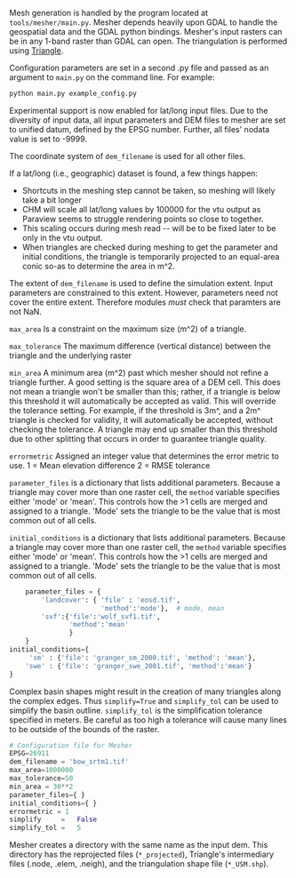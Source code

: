 Mesh generation is handled by the program located at ```tools/mesher/main.py```. Mesher depends heavily upon GDAL to handle the geospatial data and the GDAL python bindings. Mesher's input rasters can be in any 1-band raster than GDAL can open. The triangulation is performed using [Triangle](https://www.cs.cmu.edu/~quake/triangle.html).

Configuration parameters are set in a second .py file and passed as an argument to ```main.py``` on the command line. For example:
```bash
python main.py example_config.py
```

Experimental support is now enabled for lat/long input files. Due to the diversity of input data, all input parameters and DEM files to mesher are set to unified datum, defined by the EPSG number. Further, all files' nodata value is set to -9999. 

The coordinate system of `dem_filename` is used for all other files.

If a lat/long (i.e., geographic) dataset is found, a few things happen:
- Shortcuts in the meshing step cannot be taken, so meshing will likely take a bit longer
- CHM will scale all lat/long values by 100000 for the vtu output as Paraview seems to struggle rendering points so close to together.
- This scaling occurs during mesh read -- will be to be fixed later to be only in the vtu output.
- When triangles are checked during meshing to get the parameter and initial conditions, the triangle is temporarily projected to an equal-area conic so-as to determine the area in m^2.

The extent of ```dem_filename``` is used to define the simulation extent. Input parameters are constrained to this extent. However, parameters need not cover the entire extent. Therefore modules *must* check that paramters are not NaN.

```max_area``` Is a constraint on the maximum size (m^2) of a triangle.

```max_tolerance``` The maximum difference (vertical distance) between the triangle and the underlying raster

```min_area``` A minimum area (m^2) past which mesher should not refine a triangle further. A good setting is the square area of a DEM cell. This does not mean a triangle won't be smaller than this; rather, if a triangle is below this threshold it will automatically be accepted as valid. This will override the tolerance setting. For example, if the threshold is 3m^, and a 2m^ triangle is checked for validity, it will automatically be accepted, without checking the tolerance. A triangle may end up smaller than this threshold due to other splitting that occurs in order to guarantee triangle quality.

```errormetric``` Assigned an integer value that determines the error metric to use.
1 = Mean elevation difference 
2 = RMSE tolerance 

```parameter_files``` is a dictionary  that lists additional parameters. Because a triangle may cover more than one raster cell, the ```method``` variable specifies either 'mode' or 'mean'. This controls how the >1 cells are merged and assigned to a triangle. 'Mode' sets the triangle to be the value that is most common out of all cells.

```initial_conditions``` is a dictionary  that lists additional parameters. Because a triangle may cover more than one raster cell, the ```method``` variable specifies either 'mode' or 'mean'. This controls how the >1 cells are merged and assigned to a triangle. 'Mode' sets the triangle to be the value that is most common out of all cells.


```python
    parameter_files = {
        'landcover': { 'file' : 'eosd.tif',
                       'method':'mode'},  # mode, mean
        'svf':{'file':'wolf_svf1.tif',
               'method':'mean'
               }
    }
initial_conditions={
     'sm' : {'file': 'granger_sm_2000.tif', 'method': 'mean'},
    'swe' : {'file': 'granger_swe_2001.tif', 'method':'mean'}
}
```
Complex basin shapes might result in the creation of many triangles along the complex edges. Thus ```simplify=True``` and ```simplify_tol``` can be used to simplify the basin outline. ```simplify_tol``` is the simplification tolerance specified in meters. Be careful as too high a tolerance will cause many lines to be outside of the bounds of the raster.


```python
# Configuration file for Mesher
EPSG=26911
dem_filename = 'bow_srtm1.tif'
max_area=1000000
max_tolerance=50
min_area = 30**2
parameter_files={ }
initial_conditions={ } 
errormetric = 1 
simplify     =   False
simplify_tol =   5   
```

Mesher creates a directory with the same name as the input dem. This directory has the reprojected files (```*_projected```), Triangle's intermediary files (.node, .elem, .neigh), and the triangulation shape file (```*_USM.shp```).


